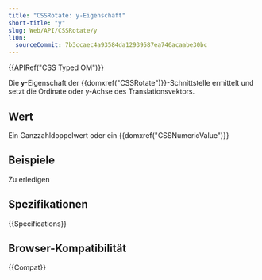 ```yaml
---
title: "CSSRotate: y-Eigenschaft"
short-title: "y"
slug: Web/API/CSSRotate/y
l10n:
  sourceCommit: 7b3ccaec4a93584da12939587ea746acaabe30bc
---
```


{{APIRef("CSS Typed OM")}}

Die **`y`**-Eigenschaft der
{{domxref("CSSRotate")}}-Schnittstelle ermittelt und setzt die Ordinate oder y-Achse des
Translationsvektors.

## Wert

Ein Ganzzahldoppelwert oder ein {{domxref("CSSNumericValue")}}

## Beispiele

Zu erledigen

## Spezifikationen

{{Specifications}}

## Browser-Kompatibilität

{{Compat}}
